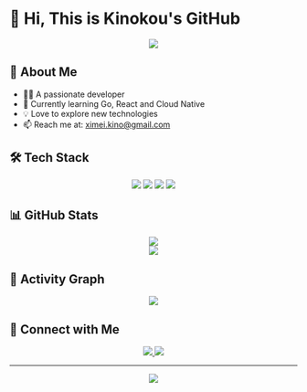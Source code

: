 # 👋 Hi, This is Kinokou's GitHub

<div align="center">
  <img src="https://readme-typing-svg.herokuapp.com/?lines=Welcome+to+my+GitHub!;Coding+Make+Life+Better!&center=true&size=27">
</div>

## 🚀 About Me

- 👨‍💻 A passionate developer
- 🌱 Currently learning Go, React and Cloud Native
- 💡 Love to explore new technologies
- 📫 Reach me at: ximei.kino@gmail.com

## 🛠️ Tech Stack

<div align="center">
  <img src="https://img.shields.io/badge/go-%2300ADD8.svg?style=for-the-badge&logo=go&logoColor=white">
  <img src="https://img.shields.io/badge/react-%2320232a.svg?style=for-the-badge&logo=react&logoColor=%2361DAFB">
  <img src="https://img.shields.io/badge/docker-%230db7ed.svg?style=for-the-badge&logo=docker&logoColor=white">
  <img src="https://img.shields.io/badge/kubernetes-%23326ce5.svg?style=for-the-badge&logo=kubernetes&logoColor=white">
</div>

## 📊 GitHub Stats

<div align="center">
  <img src="https://github-readme-stats.vercel.app/api?username=xxxhhhyyy7&count_private=true&theme=tokyonight&show_icons=true" />
</div>

<div align="center">
  <img src="https://github-readme-stats.vercel.app/api/top-langs/?username=xxxhhhyyy7&theme=tokyonight&layout=compact" />
</div>

## 🌟 Activity Graph

<div align="center">
  <img src="https://github-readme-activity-graph.vercel.app/graph?username=xxxhhhyyy7&theme=react-dark" />
</div>

## 🤝 Connect with Me

<div align="center">
  <a href="mailto:ximei.kino@gmail.com">
    <img src="https://img.shields.io/badge/Gmail-D14836?style=for-the-badge&logo=gmail&logoColor=white">
  </a>
  <a href="https://github.com/xxxhhhyyy7">
    <img src="https://img.shields.io/badge/github-%23121011.svg?style=for-the-badge&logo=github&logoColor=white">
  </a>
</div>

---

<div align="center">
  <img src="https://komarev.com/ghpvc/?username=xxxhhhyyy7&color=blueviolet&style=flat-square">
</div>
